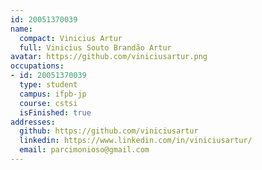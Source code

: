 ```yaml
---
id: 20051370039
name:
  compact: Vinicius Artur
  full: Vinicius Souto Brandão Artur
avatar: https://github.com/viniciusartur.png
occupations:
- id: 20051370039
  type: student
  campus: ifpb-jp
  course: cstsi
  isFinished: true
addresses:
  github: https://github.com/viniciusartur
  linkedin: https://www.linkedin.com/in/viniciusartur/
  email: parcimonioso@gmail.com
---
```

